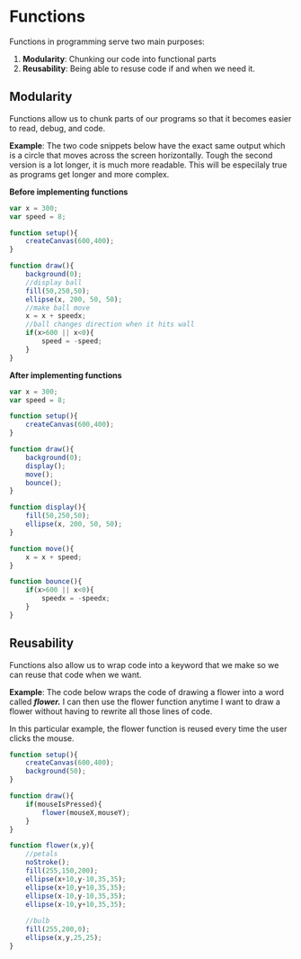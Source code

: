 # Functions

Functions in programming serve two main purposes:
1. **Modularity**: Chunking our code into functional parts
2. **Reusability**: Being able to resuse code if and when we need it.

## Modularity
Functions allow us to chunk parts of our programs so that it becomes easier to read, debug, and code.

**Example**: The two code snippets below have the exact same output which is a circle that moves across the screen horizontally. Tough the second version is a lot longer, it is much more readable. This will be especilaly true as programs get longer and more complex.

**Before implementing functions**

```javascript
var x = 300;
var speed = 8;

function setup(){
    createCanvas(600,400);
}

function draw(){
    background(0);
    //display ball
    fill(50,250,50);
    ellipse(x, 200, 50, 50);
    //make ball move
    x = x + speedx;
    //ball changes direction when it hits wall
    if(x>600 || x<0){
        speed = -speed;
    }
}
```

**After implementing functions**

```javascript
var x = 300;
var speed = 8;

function setup(){
    createCanvas(600,400);
}

function draw(){
    background(0);
    display();
    move();
    bounce();
}

function display(){
    fill(50,250,50);
    ellipse(x, 200, 50, 50);
}

function move(){
    x = x + speed;
}

function bounce(){
    if(x>600 || x<0){
        speedx = -speedx;
    }
}
```
## Reusability

Functions also allow us to wrap code into a keyword that we make so we can reuse that code when we want.

**Example**: The code below wraps the code of drawing a flower into a word called ***flower.*** I can then use the flower function anytime I want to draw a flower without having to rewrite all those lines of code.

In this particular example, the flower function is reused every time the user clicks the mouse.

```javascript
function setup(){
    createCanvas(600,400);
    background(50);
}

function draw(){
    if(mouseIsPressed){
        flower(mouseX,mouseY);
    }
}

function flower(x,y){
    //petals
    noStroke();
    fill(255,150,200);
    ellipse(x+10,y-10,35,35);
    ellipse(x+10,y+10,35,35);
    ellipse(x-10,y-10,35,35);
    ellipse(x-10,y+10,35,35);
    
    //bulb
    fill(255,200,0);
    ellipse(x,y,25,25);
}
```